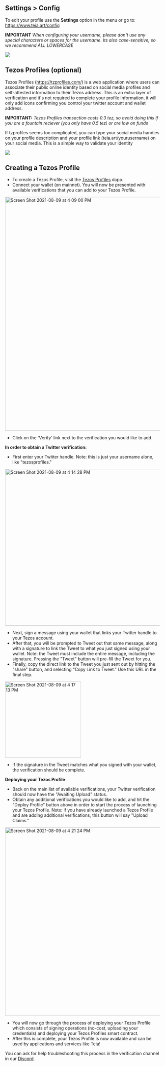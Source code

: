 ## Settings > Config

To edit your profile use the **Settings** option in the menu or go to: https://www.teia.art/config

**IMPORTANT** _When configuring your username, please don't use any special characters or spaces for the username. Its also case-sensitive, so we recommend ALL LOWERCASE_

![](https://i.ibb.co/bLZq7kk/1.png)


## Tezos Profiles (optional)
Tezos Profiles (https://tzprofiles.com/) is a web application where users can associate their public online identity based on social media profiles and self-attested information to their Tezos address. This is an extra layer of verification and it's not required to complete your profile information, it will only add icons confirming you control your twitter account and wallet address.

**IMPORTANT:** _Tezos Profiles transaction costs 0.3 tez, so avoid doing this if you are a fountain reciever (you only have 0.5 tez) or are low on funds_

If tzprofiles seems too complicated, you can type your social media handles on your profile description and your profile link (teia.art/yourusername) on your social media. This is a simple way to validate your identity


![](https://i.ibb.co/kyCv6ZT/2.png)

## Creating a Tezos Profile

- To create a Tezos Profile, visit the [Tezos Profiles](https://tzprofiles.com/) dapp.
- Connect your wallet (on mainnet). You will now be presented with available verifications that you can add to your Tezos Profile.
<img width="758" alt="Screen Shot 2021-08-09 at 4 09 00 PM" src="https://user-images.githubusercontent.com/18144858/128767781-047401f6-3e99-4700-b5d4-079026bd30cb.png">

- Click on the 'Verify' link next to the verification you would like to add.

**In order to obtain a Twitter verification:**
- First enter your Twitter handle. Note: this is just your username alone, like "tezosprofiles."

<img width="508" alt="Screen Shot 2021-08-09 at 4 14 28 PM" src="https://user-images.githubusercontent.com/18144858/128768422-c295cc69-824f-4aee-8501-c6fd94c86fd1.png">

- Next, sign a message using your wallet that links your Twitter handle to your Tezos account.
- After that, you will be prompted to Tweet out that same message, along with a signature to link the Tweet to what you just signed using your wallet. Note: the Tweet must include the entire message, including the signature. Pressing the "Tweet" button will pre-fill the Tweet for you.
- Finally, copy the direct link to the Tweet you just sent out by hitting the "share" button, and selecting "Copy Link to Tweet." Use this URL in the final step.

<img width="247" alt="Screen Shot 2021-08-09 at 4 17 13 PM" src="https://user-images.githubusercontent.com/18144858/128768751-b2323605-6d8e-4871-8118-3cd1156ae72d.png">

- If the signature in the Tweet matches what you signed with your wallet, the verification should be complete.

**Deploying your Tezos Profile**
- Back on the main list of available verifications, your Twitter verification should now have the "Awaiting Upload" status.
- Obtain any additional verifications you would like to add, and hit the "Deploy Profile" button above in order to start the process of launching your Tezos Profile. Note: if you have already launched a Tezos Profile and are adding additional verifications, this button will say "Upload Claims."

<img width="611" alt="Screen Shot 2021-08-09 at 4 21 24 PM" src="https://user-images.githubusercontent.com/18144858/128769230-21c38cc5-690d-4aab-9e0d-e371a1b7ed59.png">

- You will now go through the process of deploying your Tezos Profile which consists of signing operations (no-cost, uploading your credentials) and deploying your Tezos Profiles smart contract.
- After this is complete, your Tezos Profile is now available and can be used by applications and services like Teia!

You can ask for help troubleshooting this process in the verification channel in our [Discord](https://discord.gg/nSGGhxKa).